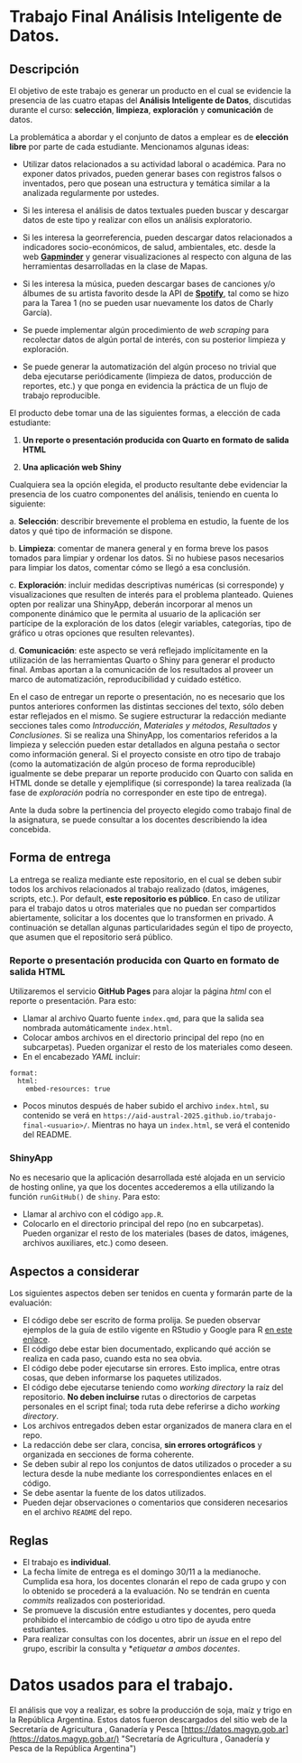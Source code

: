 # Trabajo Final **Análisis Inteligente de Datos**.

## Descripción

El objetivo de este trabajo es generar un producto en el cual se evidencie la presencia de las cuatro etapas del **Análisis Inteligente de Datos**, discutidas durante el curso: **selección**, **limpieza**, **exploración** y **comunicación** de datos.

La problemática a abordar y el conjunto de datos a emplear es de **elección libre** por parte de cada estudiante. Mencionamos algunas ideas:

-   Utilizar datos relacionados a su actividad laboral o académica. Para no exponer datos privados, pueden generar bases con registros falsos o inventados, pero que posean una estructura y temática similar a la analizada regularmente por ustedes.

-   Si les interesa el análisis de datos textuales pueden buscar y descargar datos de este tipo y realizar con ellos un análisis exploratorio.

-   Si les interesa la georreferencia, pueden descargar datos relacionados a indicadores socio-económicos, de salud, ambientales, etc. desde la web [**Gapminder**](https://www.gapminder.org/data/) y generar visualizaciones al respecto con alguna de las herramientas desarrolladas en la clase de Mapas.

-   Si les interesa la música, pueden descargar bases de canciones y/o álbumes de su artista favorito desde la API de [**Spotify**](https://open.spotify.com/), tal como se hizo para la Tarea 1 (no se pueden usar nuevamente los datos de Charly García).

-   Se puede implementar algún procedimiento de *web scraping* para recolectar datos de algún portal de interés, con su posterior limpieza y exploración.

-   Se puede generar la automatización del algún proceso no trivial que deba ejecutarse periódicamente (limpieza de datos, producción de reportes, etc.) y que ponga en evidencia la práctica de un flujo de trabajo reproducible.

El producto debe tomar una de las siguientes formas, a elección de cada estudiante:

1.  **Un reporte o presentación producida con Quarto en formato de salida HTML**

2.  **Una aplicación web Shiny**

Cualquiera sea la opción elegida, el producto resultante debe evidenciar la presencia de los cuatro componentes del análisis, teniendo en cuenta lo siguiente:

a.  **Selección**: describir brevemente el problema en estudio, la fuente de los datos y qué tipo de información se dispone.

b.  **Limpieza**: comentar de manera general y en forma breve los pasos tomados para limpiar y ordenar los datos. Si no hubiese pasos necesarios para limpiar los datos, comentar cómo se llegó a esa conclusión.

c.  **Exploración**: incluir medidas descriptivas numéricas (si corresponde) y visualizaciones que resulten de interés para el problema planteado. Quienes opten por realizar una ShinyApp, deberán incorporar al menos un componente dinámico que le permita al usuario de la aplicación ser partícipe de la exploración de los datos (elegir variables, categorías, tipo de gráfico u otras opciones que resulten relevantes).

d.  **Comunicación**: este aspecto se verá reflejado implícitamente en la utilización de las herramientas Quarto o Shiny para generar el producto final. Ambas aportan a la comunicación de los resultados al proveer un marco de automatización, reproducibilidad y cuidado estético.

En el caso de entregar un reporte o presentación, no es necesario que los puntos anteriores conformen las distintas secciones del texto, sólo deben estar reflejados en el mismo. Se sugiere estructurar la redacción mediante secciones tales como *Introducción*, *Materiales y métodos*, *Resultados* y *Conclusiones*. Si se realiza una ShinyApp, los comentarios referidos a la limpieza y selección pueden estar detallados en alguna pestaña o sector como información general. Si el proyecto consiste en otro tipo de trabajo (como la automatización de algún proceso de forma reproducible) igualmente se debe preparar un reporte producido con Quarto con salida en HTML donde se detalle y ejemplifique (si corresponde) la tarea realizada (la fase de *exploración* podría no corresponder en este tipo de entrega).

Ante la duda sobre la pertinencia del proyecto elegido como trabajo final de la asignatura, se puede consultar a los docentes describiendo la idea concebida.

## Forma de entrega

La entrega se realiza mediante este repositorio, en el cual se deben subir todos los archivos relacionados al trabajo realizado (datos, imágenes, scripts, etc.). Por default, **este repositorio es público**. En caso de utilizar para el trabajo datos u otros materiales que no puedan ser compartidos abiertamente, solicitar a los docentes que lo transformen en privado. A continuación se detallan algunas particularidades según el tipo de proyecto, que asumen que el repositorio será público.

### Reporte o presentación producida con Quarto en formato de salida HTML

Utilizaremos el servicio **GitHub Pages** para alojar la página *html* con el reporte o presentación. Para esto:

-   Llamar al archivo Quarto fuente `index.qmd`, para que la salida sea nombrada automáticamente `index.html`.
-   Colocar ambos archivos en el directorio principal del repo (no en subcarpetas). Pueden organizar el resto de los materiales como deseen.
-   En el encabezado *YAML* incluir:

```         
format: 
  html:
    embed-resources: true
```

-   Pocos minutos después de haber subido el archivo `index.html`, su contenido se verá en `https://aid-austral-2025.github.io/trabajo-final-<usuario>/`. Mientras no haya un `index.html`, se verá el contenido del README.

### ShinyApp

No es necesario que la aplicación desarrollada esté alojada en un servicio de hosting online, ya que los docentes accederemos a ella utilizando la función `runGitHub()` de `shiny`. Para esto:

-   Llamar al archivo con el código `app.R`.
-   Colocarlo en el directorio principal del repo (no en subcarpetas). Pueden organizar el resto de los materiales (bases de datos, imágenes, archivos auxiliares, etc.) como deseen.

## Aspectos a considerar

Los siguientes aspectos deben ser tenidos en cuenta y formarán parte de la evaluación:

-   El código debe ser escrito de forma prolija. Se pueden observar ejemplos de la guía de estilo vigente en RStudio y Google para R [en este enlace](https://style.tidyverse.org/index.html).
-   El código debe estar bien documentado, explicando qué acción se realiza en cada paso, cuando esta no sea obvia.
-   El código debe poder ejecutarse sin errores. Esto implica, entre otras cosas, que deben informarse los paquetes utilizados.
-   El código debe ejecutarse teniendo como *working directory* la raíz del repositorio. **No deben incluirse** rutas o directorios de carpetas personales en el script final; toda ruta debe referirse a dicho *working directory*.
-   Los archivos entregados deben estar organizados de manera clara en el repo.
-   La redacción debe ser clara, concisa, **sin errores ortográficos** y organizada en secciones de forma coherente.
-   Se deben subir al repo los conjuntos de datos utilizados o proceder a su lectura desde la nube mediante los correspondientes enlaces en el código.
-   Se debe asentar la fuente de los datos utilizados.
-   Pueden dejar observaciones o comentarios que consideren necesarios en el archivo `README` del repo.

## Reglas

-   El trabajo es **individual**.
-   La fecha límite de entrega es el domingo 30/11 a la medianoche. Cumplida esa hora, los docentes clonarán el repo de cada grupo y con lo obtenido se procederá a la evaluación. No se tendrán en cuenta *commits* realizados con posterioridad.
-   Se promueve la discusión entre estudiantes y docentes, pero queda prohibido el intercambio de código u otro tipo de ayuda entre estudiantes.
-   Para realizar consultas con los docentes, abrir un *issue* en el repo del grupo, escribir la consulta y **etiquetar a ambos docentes*.

# Datos usados para el trabajo.

El análisis que voy a realizar, es sobre la producción de soja, maíz y trigo en la República Argentina. 
Estos datos fueron descargados del sitio web de la Secretaría de Agricultura , Ganadería y Pesca
[https://datos.magyp.gob.ar](https://datos.magyp.gob.ar/) "Secretaría de Agricultura , Ganadería y Pesca
de la República Argentina")

